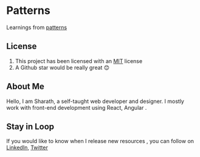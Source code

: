# Patterns

Learnings from [patterns](https://www.patterns.dev/)

## License

1. This project has been licensed with an [MIT](https://choosealicense.com/licenses/mit/) license
1. A Github star would be really great :blush:

## About Me

Hello, I am Sharath, a self-taught web developer and designer. I mostly work with front-end development using React, Angular .

## Stay in Loop

If you would like to know when I release new resources , you can follow on [LinkedIn](https://www.linkedin.com/in/sharath-mohan-855515141/), [Twitter](https://twitter.com/sharathmohan007)
